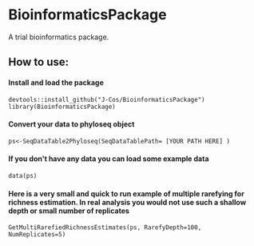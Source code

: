 # BioinformaticsPackage
A trial bioinformatics package.


## How to use:
#### Install and load the package
    devtools::install_github("J-Cos/BioinformaticsPackage")
    library(BioinformaticsPackage)

#### Convert your data to phyloseq object
    ps<-SeqDataTable2Phyloseq(SeqDataTablePath= [YOUR PATH HERE] )

#### If you don't have any data you can load some example data
    data(ps)

#### Here is a very small and quick to run example of multiple rarefying for richness estimation. In real analysis you would not use such a shallow depth or small number of replicates
    GetMultiRarefiedRichnessEstimates(ps, RarefyDepth=100, NumReplicates=5)

